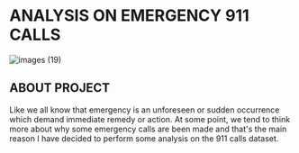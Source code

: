 # ANALYSIS ON EMERGENCY 911 CALLS
![images (19)](https://user-images.githubusercontent.com/109528502/198368160-304b3a36-3d1e-4ddf-a971-6504174eb4cf.jpeg)

## ABOUT PROJECT
Like we all know that emergency is an unforeseen or sudden occurrence which demand immediate remedy or action. At some point, we tend to think more about why some emergency calls are been made and that's the main reason I have decided to perform some analysis on the 911 calls dataset.
